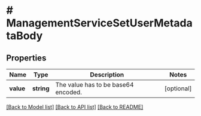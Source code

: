 # # ManagementServiceSetUserMetadataBody

## Properties

Name | Type | Description | Notes
------------ | ------------- | ------------- | -------------
**value** | **string** | The value has to be base64 encoded. | [optional]

[[Back to Model list]](../../README.md#models) [[Back to API list]](../../README.md#endpoints) [[Back to README]](../../README.md)
